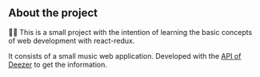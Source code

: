 ## About the project

:student: This is a small project with the intention of learning the basic concepts of web development with react-redux.

It consists of a small music web application. Developed with the [API of Deezer](https://developers.deezer.com/api) to get the information.
